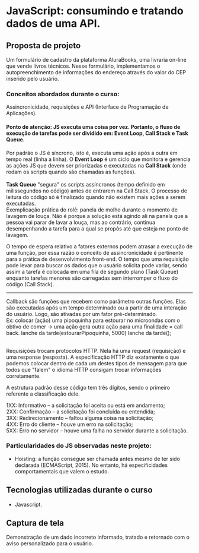 # JavaScript: consumindo e tratando dados de uma API.
## Proposta de projeto
Um formulário de cadastro da plataforma AluraBooks, uma livraria on-line que vende livros técnicos. Nesse formulário, implementamos o autopreenchimento de informações do endereço através do valor do CEP inserido pelo usuário.

### Conceitos abordados durante o curso:
Assincronicidade, requisições e API (Interface de Programação de Aplicações).

#### Ponto de atenção: JS executa uma coisa por vez. Portanto, o fluxo de execução de tarefas pode ser dividido em: Event Loop, Call Stack e Task Queue.

Por padrão o JS é síncrono, isto é, executa uma ação após a outra em tempo real (linha a linha). O <strong>Event Loop</strong> é um ciclo que monitora e gerencia as ações JS que devem ser priorizadas e executadas na <strong>Call Stack</strong> (onde rodam os scripts quando são chamadas as funções).
<br>
<br>
<strong>Task Queue</strong> "segura" os scripts assíncronos (tempo definido em milissegundos no código) antes de entrarem na Call Stack. O processo de leitura do código só é finalizado quando não existem mais ações a serem executadas. 
<br>
Exemplicação prática do rolê: panela de molho durante o momento de lavagem de louça. Não é porque a solução está agindo ali na panela que a pessoa vai parar de lavar a louça, mas ao contrário, continua desempenhando a tarefa para a qual se propôs até que esteja no ponto de lavagem.

O tempo de espera relativo a fatores externos podem atrasar a execução de uma função, por essa razão o conceito de assincronicidade é pertinente para a prática de desenvolvimento front-end. O tempo que uma requisição pode levar para buscar os dados que o usuário solicita pode variar, sendo assim a tarefa é colocada em uma fila de segundo plano (Task Queue) enquanto tarefas menores são carregadas sem interromper o fluxo do código (Call Stack).

<hr>

Callback são funções que recebem como parâmetro outras funções. Elas são executadas após um tempo determinado ou a partir de uma interação do usuário. Logo, são ativadas por um fator pré-determinado. 
<br>
Ex: colocar (ação) uma pipoquinha para estourar no microondas com o obtivo de comer -> uma ação gera outra ação para uma finalidade = call back.
lanche da tarde(estourarPipoquinha, 5000)
lanche da tarde();

<br>
Requisições trocam protocolos HTTP. Nela há uma request (requisição) e uma response (resposta).
A especificação HTTP diz exatamente o que podemos colocar dentro de cada um destes tipos de mensagem para que todos que "falem" o idioma HTTP consigam trocar informações corretamente.

A estrutura padrão desse código tem três dígitos, sendo o primeiro referente a classificação dele.

1XX: Informativo – a solicitação foi aceita ou está em andamento; <br>
2XX: Confirmação – a solicitação foi concluída ou entendida; <br>
3XX: Redirecionamento – faltou alguma coisa na solicitação; <br>
4XX: Erro do cliente – houve um erro na solicitação; <br>
5XX: Erro no servidor – houve uma falha no servidor durante a solicitação. 

### Particularidades do JS observadas neste projeto:
- Hoisting: a função consegue ser chamada antes mesmo de ter sido declarada (ECMAScript, 2015). No entanto, há especificidades comportamentais que valem o estudo.


## Tecnologias utilizadas durante o curso
* Javascript.

## Captura de tela


Demonstração de um dado incorreto informado, tratado e retornado com o aviso personalizado para o usuário.
